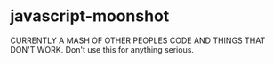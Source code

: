 javascript-moonshot
===================

CURRENTLY A MASH OF OTHER PEOPLES CODE AND THINGS THAT DON'T WORK. Don't use this for anything serious. 
